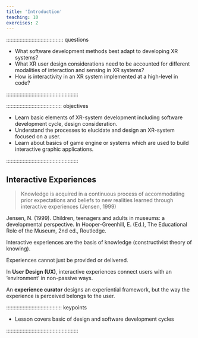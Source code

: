 ```yaml
---
title: 'Introduction'
teaching: 10
exercises: 2
---
```


:::::::::::::::::::::::::::::::::::::: questions 

- What software development methods best adapt to developing XR systems?
- What XR user design considerations need to be accounted for
different modalities of interaction and sensing in XR systems?
- How is interactivity in an XR system implemented at a high-level in code? 

::::::::::::::::::::::::::::::::::::::::::::::::

::::::::::::::::::::::::::::::::::::: objectives

- Learn basic elements of XR-system development including software development cycle, 
design consideration.
- Understand the processes to elucidate and design an XR-system
focused on a user.
- Learn about basics of game engine or systems which are used
to build interactive graphic applications.

::::::::::::::::::::::::::::::::::::::::::::::::


## Interactive Experiences

> Knowledge is acquired in a continuous process of accommodating prior expectations and beliefs to new realities learned through interactive experiences (Jensen, 1999)

Jensen, N. (1999). Children, teenagers and adults in museums: a developmental perspective. In Hooper-Greenhill, E. (Ed.), The Educational Role of the Museum, 2nd ed., Routledge.


Interactive experiences are the basis of knowledge (constructivist theory of knowing).

Experiences cannot just be provided or delivered.

In **User Design (UX)**, interactive experiences connect users with an ‘environment’ in non-passive ways.

An **experience curator** designs an experiential framework, but the way the experience is perceived belongs to the user.



::::::::::::::::::::::::::::::::::::: keypoints 

- Lesson covers basic of design and software development cycles

::::::::::::::::::::::::::::::::::::::::::::::::

